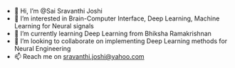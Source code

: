 - 👋 Hi, I’m @Sai Sravanthi Joshi
- 👀 I’m interested in Brain-Computer Interface, Deep Learning, Machine Learning for Neural signals
- 🌱 I’m currently learning Deep Learning from Bhiksha Ramakrishnan
- 💞️ I’m looking to collaborate on implementing Deep Learning methods for Neural Engineering 
- 📫 Reach me on sravanthi.joshi@yahoo.com

<!---
SaiSJoshi/SaiSJoshi is a ✨ special ✨ repository because its `README.md` (this file) appears on your GitHub profile.
You can click the Preview link to take a look at your changes.
--->

